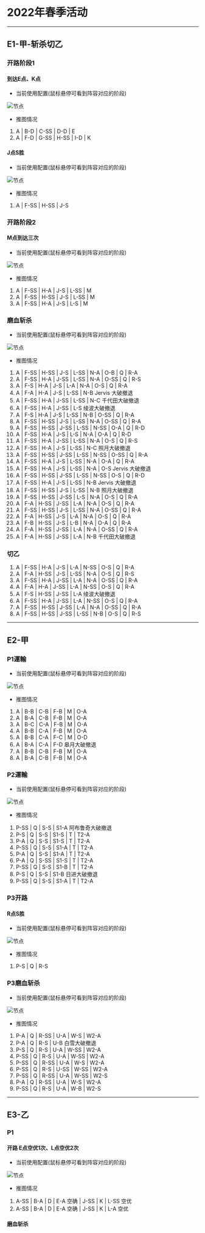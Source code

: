 # 2022年春季活动

---

## E1-甲-斩杀切乙

### 开路阶段1

#### 到达E点、K点

- 当前使用配置(鼠标悬停可看到阵容对应的阶段)

![节点](./记录相关图片/E1-开路阶段1-到达E点K点.png "E1-开路阶段1-到达E点K点")

- 推图情况

1. A | B-D | C-SS | D-D | E
2. A | F-D | G-SS | H-SS | I-D | K

#### J点S胜

- 当前使用配置(鼠标悬停可看到阵容对应的阶段)

![节点](./记录相关图片/E1-开路阶段1-J点S胜.png "E1-开路阶段1-J点S胜")

- 推图情况

1. A | F-SS | H-SS | J-S

### 开路阶段2

#### M点到达三次

- 当前使用配置(鼠标悬停可看到阵容对应的阶段)

![节点](./记录相关图片/E1-开路阶段1-J点S胜.png "E1-开路阶段1-J点S胜")

- 推图情况

1. A | F-SS | H-A  | J-S | L-SS | M
2. A | F-SS | H-SS | J-S | L-SS | M
3. A | F-SS | H-A  | J-S | L-S  | M

### 磨血斩杀


- 当前使用配置(鼠标悬停可看到阵容对应的阶段)

![节点](./记录相关图片/E1-磨血斩杀.png "E1-磨血斩杀")

- 推图情况

1. A | F-SS | H-SS | J-S  | L-SS | N-A  | O-B  | Q | R-A
2. A | F-SS | H-A  | J-SS | L-SS | N-A  | O-SS | Q | R-S
3. A | F-S  | H-A  | J-S  | L-A  | N-A  | O-S  | Q | R-A
4. A | F-A  | H-A  | J-S  | L-SS | N-B Jervis 大破撤退
5. A | F-SS | H-A  | J-SS | L-SS | N-C 千代田大破撤退
6. A | F-SS | H-A  | J-SS | L-S 绫波大破撤退
7. A | F-S  | H-A  | J-S  | L-SS | N-B  | O-SS | Q | R-A
8. A | F-SS | H-SS | J-S  | L-SS | N-A  | O-SS | Q | R-A
9. A | F-SS | H-SS | J-SS | L-SS | N-SS | O-A  | Q | R-D
10. A | F-SS | H-A | J-S  | L-S  | N-A  | O-A  | Q | R-D
11. A | F-SS | H-A | J-SS | L-SS | N-A  | O-S  | Q | R-S
12. A | F-SS | H-A | J-S  | L-SS | N-C 照月大破撤退
13. A | F-SS | H-SS | J-SS | L-SS | N-SS | O-SS | Q | R-A
14. A | F-SS | H-A  | J-S  | L-SS | N-A  | O-A  | Q | R-A
15. A | F-SS | H-A  | J-S  | L-SS | N-A  | O-S Jervis 大破撤退
16. A | F-SS | H-SS | J-SS | L-SS | N-SS | O-S  | Q | R-D
17. A | F-SS | H-A  | J-S  | L-SS | N-B Jervis 大破撤退
18. A | F-SS | H-SS | J-S  | L-SS | N-B 照月大破撤退
19. A | F-SS | H-SS | J-SS | L-S  | N-A  | O-S  | Q | R-A
20. A | F-A  | H-SS | J-SS | L-A  | N-A  | O-S  | Q | R-A
21. A | F-SS | H-SS | J-S  | L-SS | N-A  | O-SS | Q | R-A
22. A | F-A  | H-SS | J-S  | L-A  | N-A  | O-S  | Q | R-A
23. A | F-B  | H-SS | J-S  | L-B  | N-A  | O-A  | Q | R-A
24. A | F-A  | H-SS | J-SS | L-A  | N-A  | O-SS | Q | R-A
25. A | F-A  | H-SS | J-SS | L-A  | N-B 千代田大破撤退

### 切乙

1. A | F-SS | H-A  | J-S  | L-A  | N-SS | O-S  | Q | R-A
2. A | F-A  | H-SS | J-S  | L-SS | N-A  | O-S  | Q | R-S
3. A | F-SS | H-A  | J-SS | L-A  | N-A  | O-SS | Q | R-A
4. A | F-A  | H-A  | J-SS | L-A  | N-SS | O-S  | Q | R-A
5. A | F-S  | H-SS | J-SS | L-A 绫波大破撤退
6. A | F-SS | H-A  | J-SS | L-A  | N-SS | O-S  | Q | R-A
7. A | F-SS | H-SS | J-SS | L-A  | N-A  | O-SS | Q | R-A
8. A | F-SS | H-SS | J-SS | L-SS | N-B  | O-S  | Q | R-S
 
---

## E2-甲

### P1運輸

- 当前使用配置(鼠标悬停可看到阵容对应的阶段)

![节点](./记录相关图片/E2-P1运输.png "E2-P1运输")

- 推图情况

1. A | B-B | C-B | F-B | M | O-A
2. A | B-A | C-B | F-B | M | O-A
3. A | B-C | C-A | F-B | M | O-A
4. A | B-B | C-A | F-B | M | O-A
5. A | B-B | C-A | F-C | M | O-D
6. A | B-A | C-A | F-D 皋月大破撤退
7. A | B-B | C-B | F-B | M | O-A
8. A | B-A | C-B | F-B | M | O-A

### P2運輸

- 当前使用配置(鼠标悬停可看到阵容对应的阶段)

![节点](./记录相关图片/E2-P2运输.png "E2-P2运输")

- 推图情况

1. P-SS | Q | S-S  | S1-A 阿布鲁奇大破撤退
2. P-S  | Q | S-S  | S1-S | T | T2-A
3. P-A  | Q | S-S  | S1-S | T | T2-A
4. P-SS | Q | S-S  | S1-A | T | T2-A
5. P-A  | Q | S-S  | S1-A | T | T2-A
6. P-A  | Q | S-SS | S1-S | T | T2-A
7. P-SS | Q | S-S  | S1-B | T | T2-A
8. P-S  | Q | S-S  | S1-B 日进大破撤退
9. P-SS | Q | S-S  | S1-A | T | T2-A

### P3开路

#### R点S胜

- 当前使用配置(鼠标悬停可看到阵容对应的阶段)

![节点](./记录相关图片/E2-P3-R点S胜.png "E2-P3-R点S胜")

- 推图情况

1. P-S | Q | R-S

### P3磨血斩杀

- 当前使用配置(鼠标悬停可看到阵容对应的阶段)

![节点](./记录相关图片/E2-P3-R点S胜.png "E2-P3-R点S胜")

- 推图情况

1. P-A  | Q | R-SS | U-A  | W-S  | W2-A
2. P-A  | Q | R-S  | U-B 白雪大破撤退
3. P-S  | Q | R-S  | U-A  | W-SS | W2-A
4. P-SS | Q | R-S  | U-A  | W-SS | W2-A
5. P-SS | Q | R-SS | U-A  | W-S  | W2-A
6. P-SS | Q | R-S  | U-SS | W-SS | W2-A
7. P-SS | Q | R-SS | U-A  | W-SS | W2-S
8. P-A  | Q | R-SS | U-A  | W-S  | W2-A
9. P-SS | Q | R-S  | U-A  | W-B  | W2-S


---

## E3-乙

### P1

#### 开路 E点空优1次、L点空优2次

- 当前使用配置(鼠标悬停可看到阵容对应的阶段)

![节点](./记录相关图片/E3-P1-开路.png "E3-P1-开路")

- 推图情况

1. A-SS | B-A | D | E-A 空确 | J-SS | K | L-SS 空优
2. A-SS | B-A | D | E-A 空确 | J-SS | K | L-A 空优

#### 磨血斩杀

